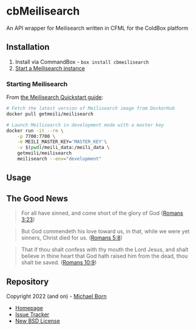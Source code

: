 # cbMeilisearch

An API wrapper for Meilisearch written in CFML for the ColdBox platform

## Installation

1. Install via CommandBox - `box install cbmeilisearch`
2. [Start a Meilisearch instance](#starting-meilisearch)

### Starting Meilisearch

From [the Meilisearch Quickstart guide](https://docs.meilisearch.com/learn/getting_started/quick_start.html#setup-and-installation):

```bash
# Fetch the latest version of Meilisearch image from DockerHub
docker pull getmeili/meilisearch

# Launch Meilisearch in development mode with a master key
docker run -it --rm \
    -p 7700:7700 \
    -e MEILI_MASTER_KEY='MASTER_KEY'\
    -v $(pwd)/meili_data:/meili_data \
    getmeili/meilisearch
    meilisearch --env="development"
```

## Usage

## The Good News

> For all have sinned, and come short of the glory of God ([Romans 3:23](https://www.kingjamesbibleonline.org/Romans-3-23/))

> But God commendeth his love toward us, in that, while we were yet sinners, Christ died for us. ([Romans 5:8](https://www.kingjamesbibleonline.org/Romans-5-8))

> That if thou shalt confess with thy mouth the Lord Jesus, and shalt believe in thine heart that God hath raised him from the dead, thou shalt be saved. ([Romans 10:9](https://www.kingjamesbibleonline.org/Romans-10-9/))
 
## Repository

Copyright 2022 (and on) - [Michael Born](https://michaelborn.me/)

* [Homepage](https://github.com/michaelborn/cbMeilisearch)
* [Issue Tracker](https://github.com/michaelborn/cbMeilisearch/issues)
* [New BSD License](https://github.com/michaelborn/cbMeilisearch/blob/master/LICENSE)